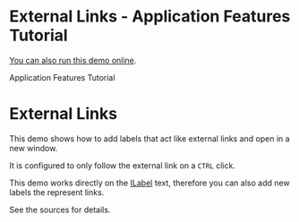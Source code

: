 <!--
 //////////////////////////////////////////////////////////////////////////////
 // @license
 // This file is part of yFiles for HTML 2.5.0.3.
 // Use is subject to license terms.
 //
 // Copyright (c) 2000-2023 by yWorks GmbH, Vor dem Kreuzberg 28,
 // 72070 Tuebingen, Germany. All rights reserved.
 //
 //////////////////////////////////////////////////////////////////////////////
-->
# External Links - Application Features Tutorial

[You can also run this demo online](https://live.yworks.com/demos/03-tutorial-application-features/external-links/index.html).

Application Features Tutorial

# External Links

This demo shows how to add labels that act like external links and open in a new window.

It is configured to only follow the external link on a `CTRL` click.

This demo works directly on the [ILabel](https://docs.yworks.com/yfileshtml/#/api/ILabel) text, therefore you can also add new labels the represent links.

See the sources for details.

